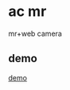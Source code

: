 # ac mr

mr+web camera

## demo

[demo](https://drive.google.com/open?id=1Qg4pbsegnxm-pFgoIs9GhyEFhqjEdIOc)